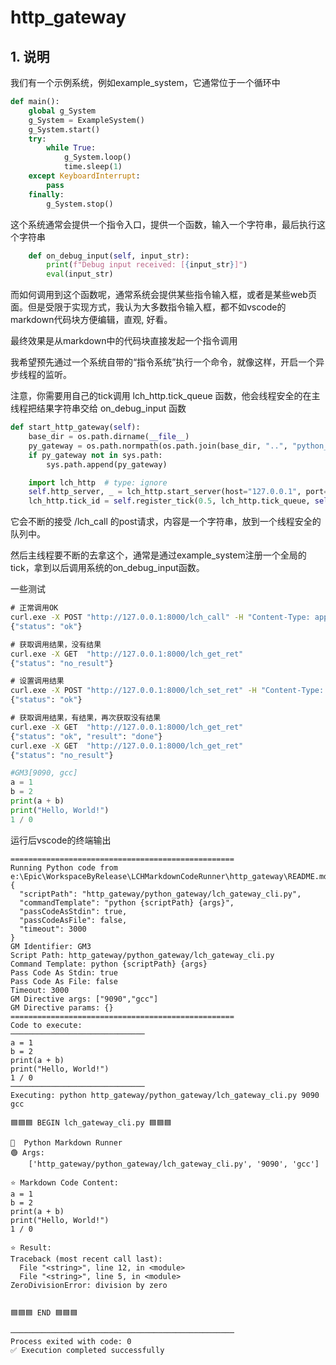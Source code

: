 # http_gateway

## 1. 说明

我们有一个示例系统，例如example_system，它通常位于一个循环中

```python
def main():
    global g_System
    g_System = ExampleSystem()
    g_System.start()
    try:
        while True:
            g_System.loop()
            time.sleep(1)
    except KeyboardInterrupt:
        pass
    finally:
        g_System.stop()
```

这个系统通常会提供一个指令入口，提供一个函数，输入一个字符串，最后执行这个字符串

```python
    def on_debug_input(self, input_str):
        print(f"Debug input received: [{input_str}]")
        eval(input_str)
```

而如何调用到这个函数呢，通常系统会提供某些指令输入框，或者是某些web页面。但是受限于实现方式，我认为大多数指令输入框，都不如vscode的markdown代码块方便编辑，直观, 好看。

最终效果是从markdown中的代码块直接发起一个指令调用

我希望预先通过一个系统自带的“指令系统”执行一个命令，就像这样，开启一个异步线程的监听。

注意，你需要用自己的tick调用 lch_http.tick_queue 函数，他会线程安全的在主线程把结果字符串交给 on_debug_input 函数

```python
def start_http_gateway(self):
    base_dir = os.path.dirname(__file__)
    py_gateway = os.path.normpath(os.path.join(base_dir, "..", "python_gateway"))
    if py_gateway not in sys.path:
        sys.path.append(py_gateway)

    import lch_http  # type: ignore
    self.http_server, _ = lch_http.start_server(host="127.0.0.1", port=9090)
    lch_http.tick_id = self.register_tick(0.5, lch_http.tick_queue, self.on_debug_input)
```

它会不断的接受 /lch_call 的post请求，内容是一个字符串，放到一个线程安全的队列中。

然后主线程要不断的去拿这个，通常是通过example_system注册一个全局的tick，拿到以后调用系统的on_debug_input函数。

一些测试
```cmd
# 正常调用OK
curl.exe -X POST "http://127.0.0.1:8000/lch_call" -H "Content-Type: application/json" -d "{\"message\":\"print('111')\"}"
{"status": "ok"}

# 获取调用结果，没有结果
curl.exe -X GET  "http://127.0.0.1:8000/lch_get_ret"
{"status": "no_result"}

# 设置调用结果
curl.exe -X POST "http://127.0.0.1:8000/lch_set_ret" -H "Content-Type: application/json" -d "{\"result\":\"done\"}"
{"status": "ok"}

# 获取调用结果，有结果，再次获取没有结果
curl.exe -X GET  "http://127.0.0.1:8000/lch_get_ret"
{"status": "ok", "result": "done"}
curl.exe -X GET  "http://127.0.0.1:8000/lch_get_ret"
{"status": "no_result"}
```

```python
#GM3[9090, gcc]
a = 1
b = 2
print(a + b)
print("Hello, World!")
1 / 0
```

运行后vscode的终端输出
```output
==================================================
Running Python code from e:\Epic\WorkspaceByRelease\LCHMarkdownCodeRunner\http_gateway\README.md
{
  "scriptPath": "http_gateway/python_gateway/lch_gateway_cli.py",
  "commandTemplate": "python {scriptPath} {args}",
  "passCodeAsStdin": true,
  "passCodeAsFile": false,
  "timeout": 3000
}
GM Identifier: GM3
Script Path: http_gateway/python_gateway/lch_gateway_cli.py
Command Template: python {scriptPath} {args}
Pass Code As Stdin: true
Pass Code As File: false
Timeout: 3000
GM Directive args: ["9090","gcc"]
GM Directive params: {}
==================================================
Code to execute:
──────────────────────────────
a = 1
b = 2
print(a + b)
print("Hello, World!")
1 / 0
──────────────────────────────
Executing: python http_gateway/python_gateway/lch_gateway_cli.py 9090 gcc

🟦🟦🟦 BEGIN lch_gateway_cli.py 🟦🟦🟦

🚩  Python Markdown Runner
🟢 Args:
    ['http_gateway/python_gateway/lch_gateway_cli.py', '9090', 'gcc']

⭐ Markdown Code Content:
a = 1
b = 2
print(a + b)
print("Hello, World!")
1 / 0

⭐ Result:
Traceback (most recent call last):
  File "<string>", line 12, in <module>
  File "<string>", line 5, in <module>
ZeroDivisionError: division by zero


🟦🟦🟦 END 🟦🟦🟦

──────────────────────────────────────────────────
Process exited with code: 0
✅ Execution completed successfully
```